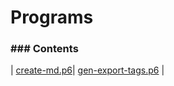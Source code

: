 # Programs
### ### Contents
| [create-md.p6](#create-md.p6)| [gen-export-tags.p6](#gen-export-tags.p6) |
